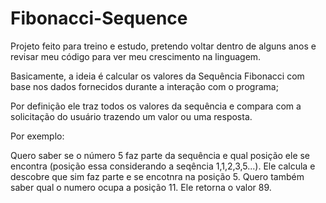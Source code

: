 # Fibonacci-Sequence

Projeto feito para treino e estudo, pretendo voltar dentro de alguns anos e revisar meu código para ver meu crescimento na linguagem.

Basicamente, a ideia é calcular os valores da Sequência Fibonacci com base nos dados fornecidos durante a interação com o programa;

Por definição ele traz todos os valores da sequência e compara com a solicitação do usuário trazendo um valor ou uma resposta.

Por exemplo:

Quero saber se o número 5 faz parte da sequência e qual posição ele se encontra (posição essa considerando a seqência 1,1,2,3,5...).
Ele calcula e descobre que sim faz parte e se encotnra na posição 5.
Quero também saber qual o numero ocupa a posição 11.
Ele retorna o valor 89.
